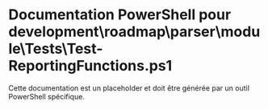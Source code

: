 # Documentation PowerShell pour development\roadmap\parser\module\Tests\Test-ReportingFunctions.ps1

Cette documentation est un placeholder et doit être générée par un outil PowerShell spécifique.
